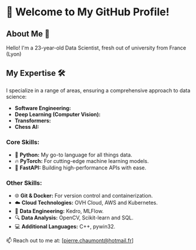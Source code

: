 # 👋 Welcome to My GitHub Profile!

## About Me 🌟

Hello! I'm a 23-year-old Data Scientist, fresh out of university from France (Lyon)

## My Expertise 🛠️

I specialize in a range of areas, ensuring a comprehensive approach to data science:

- **Software Engineering:** 
- **Deep Learning (Computer Vision):** 
- **Transformers:** 
- **Chess AI:** 

### Core Skills:

- 🐍 **Python:** My go-to language for all things data.
- 🔥 **PyTorch:** For cutting-edge machine learning models.
- 🚀 **FastAPI:** Building high-performance APIs with ease.

### Other Skills:

- 🌐 **Git & Docker:** For version control and containerization.
- ☁️ **Cloud Technologies:** OVH Cloud, AWS and Kubernetes.
- 🔄 **Data Engineering:** Kedro, MLFlow.
- 🔍 **Data Analysis:** OpenCV, Scikit-learn and SQL.
- 💻 **Additional Languages:** C++, pywin32.

📫 Reach out to me at: [pierre.chaumont@hotmail.fr]
